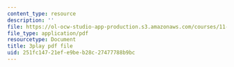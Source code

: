 ```yaml
---
content_type: resource
description: ''
file: https://ol-ocw-studio-app-production.s3.amazonaws.com/courses/11-382-water-diplomacy-spring-2021/251fc14721efe9beb28c27477788b9bc_neBeTYziSLo.pdf
file_type: application/pdf
resourcetype: Document
title: 3play pdf file
uid: 251fc147-21ef-e9be-b28c-27477788b9bc
---
```

